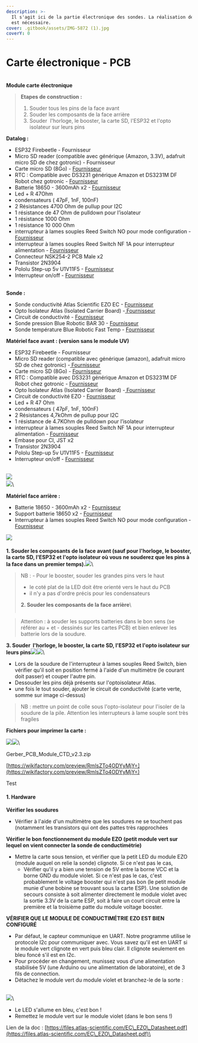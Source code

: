 ```yaml
---
description: >-
  Il s'agit ici de la partie électronique des sondes. La réalisation de soudure
  est nécessaire.
cover: .gitbook/assets/IMG-5872 (1).jpg
coverY: 0
---
```


# Carte électronique - PCB

\
**Module carte électronique**

> **Etapes de construction :**
>
> 1. Souder tous les pins de la face avant
> 2. Souder les composants de la face arrière
> 3. Souder ﻿ l'horloge, le booster, la carte SD, l'ESP32 et l'opto isolateur sur leurs pins

**Datalog :**

* ESP32 Firebeetle - Fournisseur
* Micro SD reader (compatible avec générique (Amazon, 3.3V), adafruit micro SD de chez gotronic) - Fournisseur
* Carte micro SD (8Go) - [Fournisseur](https://www.conrad.fr/fr/p/carte-microsdhc-transcend-ultimate-600x-8-gb-class-10-uhs-i-avec-adaptateur-sd-1396522.html)﻿
* RTC : Compatible avec DS3231 générique Amazon et DS3231M DF Robot chez gotronic - [Fournisseur](https://www.gotronic.fr/art-module-rtc-i2c-dfr0641-32243.htm)﻿
* Batterie 18650 - 3600mAh x2 - [Fournisseur](https://letmeknow.fr/fr/batteries/2120-batterie-lg-3600ma-18650-8438493108507.html)﻿
* Led + R 47Ohm
* condensateurs ( 47pF, 1nF, 100nF)
* 2 Résistances 4700 Ohm de pullup pour I2C
* 1 résistance de 47 Ohm de pulldown pour l’isolateur
* 1 résistance 1000 Ohm
* 1 résistance 10 000 Ohm
* interrupteur à lames souples Reed Switch NO pour mode configuration - [Fournisseur](https://www.gotronic.fr/art-interrupteur-ils-1-rt-4082.htm)﻿
* interrupteur à lames souples Reed Switch NF 1A pour interrupteur alimentation - [Fournisseur](https://www.gotronic.fr/art-interrupteur-ils-1-t-4080.htm)﻿
* Connecteur NSK254-2 PCB Male x2
* Transistor 2N3904
* Pololu Step-up 5v U1V11F5 - [Fournisseur](https://www.gotronic.fr/art-booster-5-v-u1v11f5-21751.htm)﻿
* Interrupteur on/off - [Fournisseur﻿](https://fr.rs-online.com/web/p/interrupteurs-a-glissiere/7347296)﻿

﻿\
**Sonde :**

* Sonde conductivité Atlas Scientific EZO EC - [Fournisseur](https://www.robesol.nl/en/mini-conductivity-probe-k-10-87672470.html)﻿
* Opto Isolateur Atlas (Isolated Carrier Board) -[ Fournisseur](https://www.robesol.nl/en/electrically-isolated-ezo-carrier-board-102660261.html)﻿
* Circuit de conductivité - [Fournisseur](https://www.robesol.nl/en/ezo-conductivity-circuit-87672188.html)﻿
* Sonde pression Blue Robotic BAR 30 - [Fournisseur](http://syera.fr/boutique/fr/pression-temperature/72-capteur-de-pression-haute-resolution-300m.html)﻿
* Sonde température Blue Robotic Fast Temp - [Fournisseur](http://syera.fr/boutique/fr/pression-temperature/278-capteur-de-temperature.html)



**Matériel face avant : (version sans le module UV)**

* ESP32 Firebeetle - Fournisseur
* Micro SD reader (compatible avec générique (amazon), adafruit micro SD de chez gotronic) -[ Fournisseur](https://www.amazon.fr/gp/product/B08YXSP666/ref=ppx\_yo\_dt\_b\_search\_asin\_title?ie=UTF8\&psc=1)﻿
* Carte micro SD (8Go) - [Fournisseur](https://www.conrad.fr/fr/p/carte-microsdhc-transcend-ultimate-600x-8-gb-class-10-uhs-i-avec-adaptateur-sd-1396522.html)﻿
* RTC : Compatible avec DS3231 générique Amazon et DS3231M DF Robot chez gotronic - [Fournisseur](https://www.gotronic.fr/art-module-rtc-i2c-dfr0641-32243.htm)﻿
* Opto Isolateur Atlas (Isolated Carrier Board) -[ Fournisseur](https://www.robesol.nl/en/electrically-isolated-ezo-carrier-board-102660261.html)
* Circuit de conductivité EZO - [Fournisseur](https://www.robesol.nl/en/ezo-conductivity-circuit-87672188.html)﻿
* Led + R 47 Ohm
* condensateurs ( 47pF, 1nF, 100nF)
* 2 Résistances 4,7kOhm de pullup pour I2C
* 1 résistance de 4.7KOhm de pulldown pour l’isolateur
* interrupteur à lames souples Reed Switch NF 1A pour interrupteur alimentation - [Fournisseur](https://www.gotronic.fr/art-interrupteur-ils-1-t-4080.htm)﻿
* Embase pour CI, JST x2&#x20;
* Transistor 2N3904
* Pololu Step-up 5v U1V11F5 - [Fournisseur](https://www.gotronic.fr/art-booster-5-v-u1v11f5-21751.htm)﻿
* Interrupteur on/off - [Fournisseur﻿](https://fr.rs-online.com/web/p/interrupteurs-a-glissiere/7347296)﻿

﻿\
![](https://wikifactory.com/files/RmlsZTo5MDMwNzU=)﻿\
![](https://wikifactory.com/files/RmlsZTo5MDMwOTE=)﻿\


**Matériel face arrière :**

* Batterie 18650 - 3600mAh x2 - [Fournisseur](https://letmeknow.fr/fr/batteries/2120-batterie-lg-3600ma-18650-8438493108507.html)﻿
* Support batterie 18650 x2 - [Fournisseur](https://letmeknow.fr/fr/coupleurs/1561-support-pour-batterie-18650-0616639922912.html)﻿
* Interrupteur à lames souples Reed Switch NO pour mode configuration - [Fournisseur](https://www.gotronic.fr/art-interrupteur-ils-1-rt-4082.htm)﻿

![](https://wikifactory.com/files/RmlsZTo5MDMwOTA=)﻿\
﻿\
**1. Souder les composants de la face avant (sauf pour l'horloge, le booster, la carte SD, l'ESP32 et l'opto isolateur où vous ne souderez que les pins à la face dans un premier temps).**![](https://wikifactory.com/files/RmlsZTo5MDMwNzg=)﻿\


> NB : - Pour le booster, souder les grandes pins vers le haut
>
> * le coté plat de la LED doit être orienté vers le haut du PCB
> * il n'y a pas d'ordre précis pour les condensateurs
>
>
>
> **2.﻿ Souder les composants de la face arrière**﻿\
>
>
> <img src="https://wikifactory.com/files/RmlsZTo5MDMwNzc=" alt="" data-size="original">

> Attention : à souder les supports batteries dans le bon sens (se référer au + et - dessinés sur les cartes PCB) et bien enlever les batterie lors de la soudure.

**3. Souder ﻿ l'horloge, le booster, la carte SD, l'ESP32 et l'opto isolateur sur leurs pins**![](https://wikifactory.com/files/RmlsZTo5MDMwNzY=)![](https://wikifactory.com/files/RmlsZTo5NTMwNjQ=)﻿\


* Lors de la soudure de ﻿l'interrupteur à lames souples Reed Switch, bien vérifier qu'il soit en position fermé à l'aide d'un multimètre (le courant doit passer) et couper l'autre pin.
* Dessouder les pins déjà présents sur l'optoisolateur Atlas.
* une fois le tout souder, ajouter le circuit de conductivité (carte verte, somme sur image ci-dessus)

> NB : mettre un point de colle sous l'opto-isolateur pour l'isoler de la soudure de la pile. Attention les interrupteurs à lame souple sont très fragiles

**Fichiers pour imprimer la carte :**

![](https://wikifactory.com/files/RmlsZTo5MDMwODg=)![](https://wikifactory.com/files/RmlsZTo5MDMwODk=)﻿\


Gerber\_PCB\_Module\_CTD\_v2.3.zip

[https://wikifactory.com/preview/RmlsZTo4ODYyMjY=](https://wikifactory.com/preview/RmlsZTo4ODYyMjY=)



Test

#### 1. Hardware

**Vérifier les soudures**

* Vérifier à l'aide d'un multimètre que les soudures ne se touchent pas (notamment les transistors qui ont des pattes très rapprochées

**Vérifier le bon fonctionnement du module EZO (petit module vert sur lequel on vient connecter la sonde de conductimétrie)**

* Mettre la carte sous tension, et vérifier que la petit LED du module EZO (module auquel on relie la sonde) clignote﻿. Si ce n'est pas le cas,
  * Vérifier qu'il y a bien une tension de 5V entre la borne VCC et la borne GND du module violet. Si ce n'est pas le cas, c'est probablement le voltage booster qui n'est pas bon (le petit module munie d'une bobine se trouvant sous la carte ESP). Une solution de secours consiste à soit alimenter directement le module violet avec la sortie 3.3V de la carte ESP, soit à faire un court circuit entre la première et la troisième patte du module voltage booster.

**VÉRIFIER QUE LE MODULE DE CONDUCTIMÉTRIE EZO EST BIEN CONFIGURÉ**

* Par défaut, le capteur communique en UART. Notre programme utilise le protocole I2c pour communiquer avec. Vous savez qu'il est en UART si le module vert clignote en vert puis bleu clair. Il clignote seulement en bleu foncé s'il est en I2c.
* Pour procéder en changement, munissez vous d'une alimentation stabilisée 5V (une Arduino ou une alimentation de laboratoire), et de 3 fils de connection.
* Détachez le module vert du module violet et branchez-le de la sorte :

﻿\
![](https://wikifactory.com/files/RmlsZToxMDc3OTYw)﻿\


* Le LED s'allume en bleu, c'est bon !
* Remettez le module vert sur le module violet (dans le bon sens !)

Lien de la doc : [https://files.atlas-scientific.com/EC\_EZO\_Datasheet.pdf](https://files.atlas-scientific.com/EC\_EZO\_Datasheet.pdf)\
